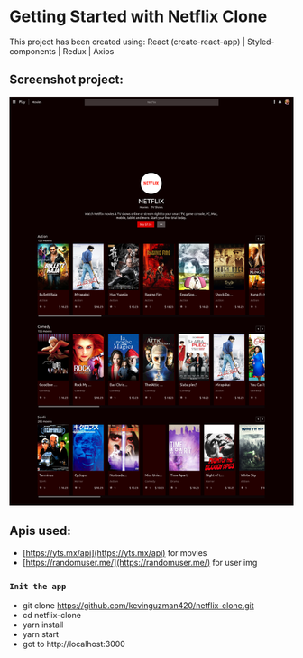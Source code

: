 # Getting Started with Netflix Clone

This project has been created using: React (create-react-app) | Styled-components | Redux | Axios

## Screenshot project:

![](https://github.com/kevinguzman420/netflix-clone/blob/master/screenshot.png)


## Apis used:

- [https://yts.mx/api](https://yts.mx/api) for movies
- [https://randomuser.me/](https://randomuser.me/) for user img

### `Init the app`

- git clone https://github.com/kevinguzman420/netflix-clone.git
- cd netflix-clone
- yarn install
- yarn start
- got to http://localhost:3000

